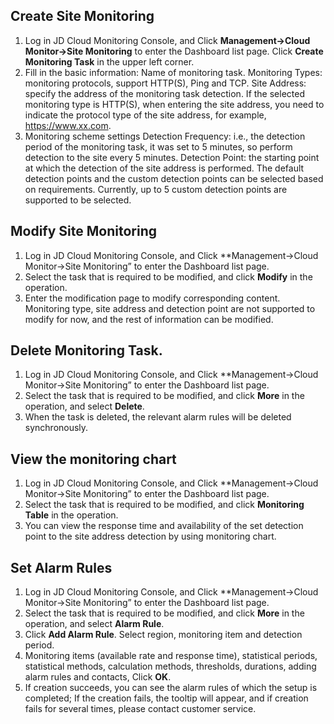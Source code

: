 ## Create Site Monitoring
1. Log in JD Cloud Monitoring Console, and Click **Management->Cloud Monitor->Site Monitoring** to enter the Dashboard list page. Click **Create Monitoring Task** in the upper left corner.
2. Fill in the basic information:
Name of monitoring task.
Monitoring Types: monitoring protocols, support HTTP(S), Ping and TCP.
Site Address: specify the address of the monitoring task detection. If the selected monitoring type is HTTP(S), when entering the site address, you need to indicate the protocol type of the site address, for example, https://www.xx.com.
3. Monitoring scheme settings
Detection Frequency: i.e., the detection period of the monitoring task, it was set to 5 minutes, so perform detection to the site every 5 minutes.
Detection Point: the starting point at which the detection of the site address is performed. The default detection points and the custom detection points can be selected based on requirements. Currently, up to 5 custom detection points are supported to be selected.

## Modify Site Monitoring
1. Log in JD Cloud Monitoring Console, and Click **Management->Cloud Monitor->Site Monitoring” to enter the Dashboard list page.
2. Select the task that is required to be modified, and click **Modify** in the operation. 
3. Enter the modification page to modify corresponding content. Monitoring type, site address and detection point are not supported to modify for now, and the rest of information can be modified.

## Delete Monitoring Task.
1. Log in JD Cloud Monitoring Console, and Click **Management->Cloud Monitor->Site Monitoring” to enter the Dashboard list page.
2. Select the task that is required to be modified, and click **More** in the operation, and select **Delete**.
3. When the task is deleted, the relevant alarm rules will be deleted synchronously.

## View the monitoring chart
1. Log in JD Cloud Monitoring Console, and Click **Management->Cloud Monitor->Site Monitoring” to enter the Dashboard list page.
2. Select the task that is required to be modified, and click **Monitoring Table** in the operation.
3. You can view the response time and availability of the set detection point to the site address detection by using monitoring chart.


## Set Alarm Rules
1. Log in JD Cloud Monitoring Console, and Click **Management->Cloud Monitor->Site Monitoring” to enter the Dashboard list page.
2. Select the task that is required to be modified, and click **More** in the operation, and select **Alarm Rule**.
3. Click **Add Alarm Rule**. Select region, monitoring item and detection period.
4. Monitoring items (available rate and response time), statistical periods, statistical methods, calculation methods, thresholds, durations, adding alarm rules and contacts, Click **OK**.
5. If creation succeeds, you can see the alarm rules of which the setup is completed; If the creation fails, the tooltip will appear, and if creation fails for several times, please contact customer service.

